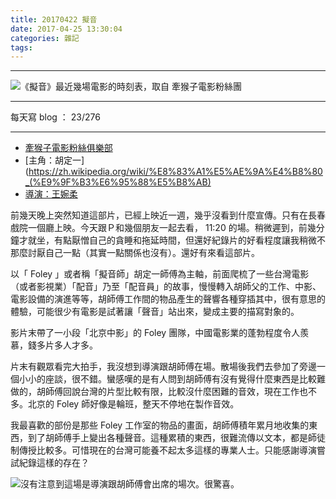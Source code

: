 ```yaml
---
title: 20170422 擬音
date: 2017-04-25 13:30:04
categories: 雜記
tags:
---
```


---

![《擬音》最近幾場電影的時刻表，取自 牽猴子電影粉絲團](https://c1.staticflickr.com/5/4174/34104017201_a375cc545f.jpg)

---

每天寫 blog ： 23/276

---

- [牽猴子電影粉絲俱樂部](https://www.facebook.com/monkeymovies/)
- [主角：胡定一](https://zh.wikipedia.org/wiki/%E8%83%A1%E5%AE%9A%E4%B8%80_(%E9%9F%B3%E6%95%88%E5%B8%AB)
- [導演：王婉柔](http://www.poemmovie.com.tw/b2.php)

前幾天晚上突然知道這部片，已經上映近一週，幾乎沒看到什麼宣傳。只有在長春戲院一個廳上映。今天跟Ｐ和幾個朋友一起去看， 11:20 的場。稍微遲到，前幾分鐘才就坐，有點厭憎自己的貪睡和拖延時間，但還好紀錄片的好看程度讓我稍微不那麼討厭自己一點（其實一點關係也沒有）。還好有來看這部片。

<!-- more -->

以「 Foley 」或者稱「擬音師」胡定一師傅為主軸，前面爬梳了一些台灣電影（或者影視業）「配音」乃至「配音員」的故事，慢慢轉入胡師父的工作、中影、電影設備的演進等等，胡師傅工作間的物品產生的聲響各種穿插其中，很有意思的體驗，可能很少有電影是試著讓「聲音」站出來，變成主要的描寫對象的。

影片末帶了一小段「北京中影」的 Foley 團隊，中國電影業的蓬勃程度令人羨慕，錢多片多人才多。

片末有觀眾看完大拍手，我沒想到導演跟胡師傅在場。散場後我們去參加了旁邊一個小小的座談，很不錯。蠻感嘆的是有人問到胡師傅有沒有覺得什麼東西是比較難做的，胡師傅回說台灣的片型比較有限，比較沒什麼困難的音效，現在工作也不多。北京的 Foley 師好像是輪班，整天不停地在製作音效。

我最喜歡的部份是那些 Foley 工作室的物品的畫面，胡師傅積年累月地收集的東西，到了胡師傅手上變出各種聲音。這種累積的東西，很難流傳以文本，都是師徒制傳授比較多。可惜現在的台灣可能養不起太多這樣的專業人士。只能感謝導演嘗試紀錄這樣的存在？

![沒有注意到這場是導演跟胡師傅會出席的場次。很驚喜。](https://c1.staticflickr.com/3/2888/33445893763_5e1b6138f7.jpg)
